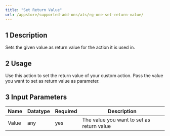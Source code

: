 ```yaml
---
title: "Set Return Value"
url: /appstore/supported-add-ons/ats/rg-one-set-return-value/
---
```


## 1 Description

Sets the given value as return value for the action it is used in.

## 2 Usage

Use this action to set the return value of your custom action.
Pass the value you want to set as return value as parameter.

## 3 Input Parameters

Name | Datatype | Required | Description
---- | -------- | ------- |---------------
Value | any | yes | The value you want to set as return value
